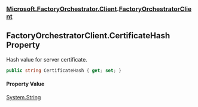 ### [Microsoft.FactoryOrchestrator.Client](Microsoft_FactoryOrchestrator_Client.md 'Microsoft.FactoryOrchestrator.Client').[FactoryOrchestratorClient](Microsoft_FactoryOrchestrator_Client_FactoryOrchestratorClient.md 'Microsoft.FactoryOrchestrator.Client.FactoryOrchestratorClient')
## FactoryOrchestratorClient.CertificateHash Property
Hash value for server certificate.  
```csharp
public string CertificateHash { get; set; }
```
#### Property Value
[System.String](https://docs.microsoft.com/en-us/dotnet/api/System.String 'System.String')
